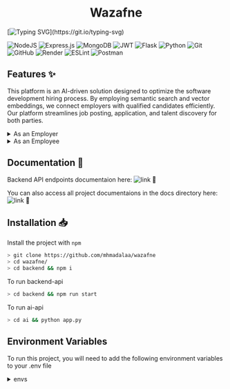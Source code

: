 <h1 align="center">Wazafne</h1>

[![Typing SVG](https://readme-typing-svg.herokuapp.com?font=Fira+Code&size=27&pause=500&color=2D90E4&random=false&width=750&lines=Employment+platform+for+software+developers.)](https://git.io/typing-svg)

![NodeJS](https://img.shields.io/badge/node.js-6DA55F?style=for-the-badge&logo=node.js&logoColor=white)
![Express.js](https://img.shields.io/badge/express.js-%23404d59.svg?style=for-the-badge&logo=express&logoColor=%2361DAFB)
![MongoDB](https://img.shields.io/badge/MongoDB-%234ea94b.svg?style=for-the-badge&logo=mongodb&logoColor=white)
![JWT](https://img.shields.io/badge/JWT-black?style=for-the-badge&logo=JSON%20web%20tokens)
![Flask](https://img.shields.io/badge/flask-%23000.svg?style=for-the-badge&logo=flask&logoColor=white)
![Python](https://img.shields.io/badge/python-3670A0?style=for-the-badge&logo=python&logoColor=ffdd54)
![Git](https://img.shields.io/badge/git-%23F05033.svg?style=for-the-badge&logo=git&logoColor=white)
![GitHub](https://img.shields.io/badge/github-%23121011.svg?style=for-the-badge&logo=github&logoColor=white)
![Render](https://img.shields.io/badge/Render-%46E3B7.svg?style=for-the-badge&logo=render&logoColor=white)
![ESLint](https://img.shields.io/badge/ESLint-4B3263?style=for-the-badge&logo=eslint&logoColor=white)
![Postman](https://img.shields.io/badge/Postman-FF6C37?style=for-the-badge&logo=postman&logoColor=white)

## Features ✨

This platform is an AI-driven solution designed to optimize the software development hiring process. By employing semantic search and vector embeddings, we connect employers with qualified candidates efficiently. Our platform streamlines job posting, application, and talent discovery for both parties.

<details>
    
<summary> As an Employer</summary>

- Create new jops and edit it
- Filter employees by there bio's or data
- List jops i created
- Accept or Reject application to my created jop
- List the applied applications to my created jop
- Edit my created jop status if still accept applications or not
- Genral search and browse employees

</details>

<details>

<summary> As an Employee</summary>

- Apply for a jop
- List All jops i applied in it and my status if Accepted, Rejected or No Response
- Add and edit my profile with my data to match jops
- I will be notified with jops that matched my profile via email
- Access to a page contains all matched jops to my profile
- Track my profile views status
- General search for all jops
- Home page contains all posted jops

 </details>

## Documentation 📜

Backend API endpoints documentaion here: ![link 🔗](ttps://documenter.getpostman.com/view/28868026/2sA3kbgyQ6#682d16a7-58ea-497b-b8c7-e4af560838b3)

You can also access all project documentaions in the docs directory here: ![link 🔗](https://github.com/mhmadalaa/wazafne/tree/main/docs)

## Installation 📥

Install the project with `npm`

```bash
> git clone https://github.com/mhmadalaa/wazafne
> cd wazafne/
> cd backend && npm i
```

To run backend-api

```bash
> cd backend && npm run start
```

To run ai-api

```bash
> cd ai && python app.py
```

## Environment Variables

To run this project, you will need to add the following environment variables to your .env file

<details>
    <summary>
        envs
    </summary>

DATABASE=

SECRET_KEY=

EMAIL_HOST=

EMAIL_PORT=

EMAIL_USERNAME=

EMAIL_PASSWORD=

AI_API=

PORT=
